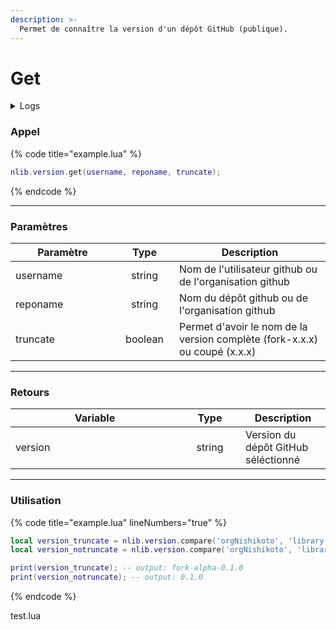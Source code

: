 ```yaml
---
description: >-
  Permet de connaître la version d'un dépôt GitHub (publique).
---
```


# Get

<details>
  <summary>Logs</summary>

  Ajoutée en **v0.1.0**
</details>

### Appel

{% code title="example.lua" %}
```lua
nlib.version.get(username, reponame, truncate);
```
{% endcode %}

---

### Paramètres

<table>
    <thead>
        <tr>
            <th width="151" align="center">Paramètre</th>
            <th width="79" align="center">Type</th>
            <th align="center">Description</th>
        </tr>
    </thead>
    <tbody>
        <tr>
            <td>username</td>
            <td align="center">string</td>
            <td>Nom de l'utilisateur github ou de l'organisation github</td>
        </tr>
        <tr>
            <td>reponame</td>
            <td align="center">string</td>
            <td>Nom du dépôt github ou de l'organisation github</td>
        </tr>
        <tr>
            <td>truncate</td>
            <td align="center">boolean</td>
            <td>Permet d'avoir le nom de la version complète (fork-x.x.x) ou coupé (x.x.x)</td>
        </tr>
    </tbody>
</table>

---

### Retours

<table>
    <thead>
        <tr>
            <th width="254" align="center">Variable</th>
            <th width="82" align="center">Type</th>
            <th align="center">Description</th>
        </tr>
    </thead>
    <tbody>
        <tr>
            <td>version</td>
            <td align="center">string</td>
            <td>Version du dépôt GitHub séléctionné</td>
        </tr>
    </tbody>
</table>

---

### Utilisation

{% code title="example.lua" lineNumbers="true" %}
```lua
local version_truncate = nlib.version.compare('orgNishikoto', 'library', true);
local version_notruncate = nlib.version.compare('orgNishikoto', 'library', false);

print(version_truncate); -- output: fork-alpha-0.1.0
print(version_notruncate); -- output: 0.1.0
```
{% endcode %}




test.lua
